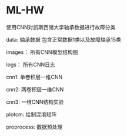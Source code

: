 # ML-HW  

使用CNN对凯斯西储大学轴承数据进行故障分类   

data: 轴承数据 包含正常数据1类以及故障轴承15类  

images： 所有CNN模型结构图  

logs： 所有CNN日志  

cnn1: 单卷积层一维CNN  

cnn2: 两卷积层一维CNN  

cnn3: 一维CNN结构实验  

plotcm: 绘制混淆矩阵  

proprocess: 数据预处理  
